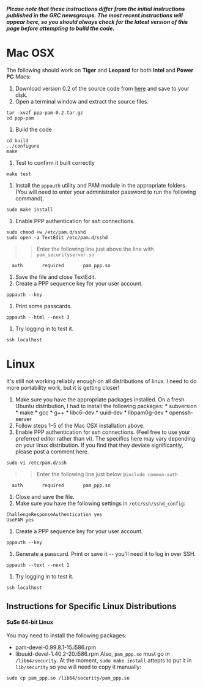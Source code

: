 _**Please note that these instructions differ from the initial instructions published in the GRC newsgroups.  The most recent instructions will appear here, so you should always check for the latest version of this page before attempting to build the code.**_

# Mac OSX #

The following should work on **Tiger** and **Leopard** for both **Intel** and **Power PC** Macs:

  1. Download version 0.2 of the source code from [here](http://ppp-pam.googlecode.com/files/ppp-pam-0.2.tar.gz) and save to your disk.
  1. Open a terminal window and extract the source files.
```
tar -xvzf ppp-pam-0.2.tar.gz
cd ppp-pam
```
  1. Build the code
```
cd build
../configure
make
```
  1. Test to confirm it built correctly
```
make test
```
  1. Install the `pppauth` utility and PAM module in the appropriate folders. (You will need to enter your administrator password to run the following command).
```
sudo make install
```
  1. Enable PPP authentication for ssh connections.
```
sudo chmod +w /etc/pam.d/sshd
sudo open -a TextEdit /etc/pam.d/sshd
```
> > Enter the following line just above the line with `pam_securityserver.so`
```
  auth       required       pam_ppp.so
```
  1. Save the file and close TextEdit.
  1. Create a PPP sequence key for your user account.
```
pppauth --key
```
  1. Print some passcards.
```
pppauth --html --next 3
```
  1. Try logging in to test it.
```
ssh localhost
```

# Linux #

It's still not working reliably enough on all distributions of linux.  I need to do more portability work, but it is getting closer!

  1. Make sure you have the appropriate packages installed.  On a fresh Ubuntu distribution, I had to install the following packages:
    * subversion
    * make
    * gcc
    * g++
    * libc6-dev
    * uuid-dev
    * libpam0g-dev
    * openssh-server
  1. Follow steps 1-5 of the Mac OSX installation above.
  1. Enable PPP authentication for ssh connections.  (Feel free to use your preferred editor rather than vi).  The specifics here may vary depending on your linux distribution.  If you find that they deviate significantly, please post a comment here.
```
sudo vi /etc/pam.d/ssh
```
> > Enter the following line just below `@include common-auth`
```
  auth       required       pam_ppp.so
```
  1. Close and save the file.
  1. Make sure you have the following settings in `/etc/ssh/sshd_config`:
```
ChallengeResponseAuthentication yes
UsePAM yes
```
  1. Create a PPP sequence key for your user account.
```
pppauth --key
```
  1. Generate a passcard.  Print or save it -- you'll need it to log in over SSH.
```
pppauth --text --next 1
```
  1. Try logging in to test it.
```
ssh localhost
```

## Instructions for Specific Linux Distributions ##

#### SuSe 64-bit Linux ####
You may need to install the following packages:
  * pam-devel-0.99.8.1-15.i586.rpm
  * libuuid-devel-1.40.2-20.i586.rpm
Also, `pam_ppp.so` must go in `/lib64/security`.  At the moment, `sudo make install` attepts to put it in `lib/security` so you will need to copy it manually:
```
sudo cp pam_ppp.so /lib64/security/pam_ppp.so
```